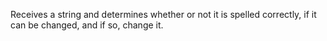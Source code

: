 Receives a string and determines whether or not it is spelled correctly, if it can be changed, and if so, change it.